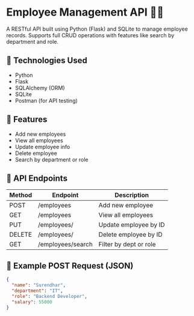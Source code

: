 # Employee Management API 🧑‍💼

A RESTful API built using Python (Flask) and SQLite to manage employee records. Supports full CRUD operations with features like search by department and role.

## 🔧 Technologies Used
- Python
- Flask
- SQLAlchemy (ORM)
- SQLite
- Postman (for API testing)

## 🚀 Features
- Add new employees
- View all employees
- Update employee info
- Delete employee
- Search by department or role

## 📂 API Endpoints

| Method | Endpoint            | Description               |
|--------|---------------------|---------------------------|
| POST   | /employees          | Add new employee          |
| GET    | /employees          | View all employees        |
| PUT    | /employees/<id>     | Update employee by ID     |
| DELETE | /employees/<id>     | Delete employee by ID     |
| GET    | /employees/search   | Filter by dept or role    |

## 🧪 Example POST Request (JSON)
```json
{
  "name": "Surendhar",
  "department": "IT",
  "role": "Backend Developer",
  "salary": 55000
}
